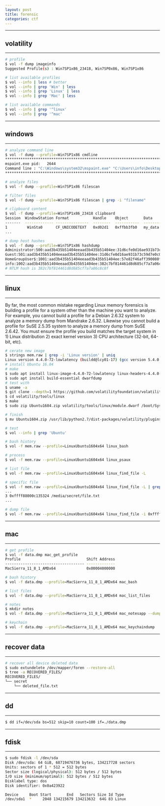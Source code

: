 ```yaml
---
layout: post
title: forensic
categories: ctf
---
```

<!--more-->

---
## volatility
---

```bash
# profile
$ vol -f dump imageinfo
Suggested Profile(s) : Win7SP1x86_23418, Win7SP0x86, Win7SP1x86

# list available profiles
$ vol --info | less # better
$ vol --info | grep 'Win' | less
$ vol --info | grep 'Linux' | less
$ vol --info | grep 'Mac' | less

# list available commands
$ vol --info | grep '^linux' 
$ vol --info | grep '^mac'
```

---
## windows
---

```bash
# analyze command line
$ vol -f dump --profile=Win7SP1x86 cmdline
************************************************************************
mspaint.exe pid:   2644
Command line : "C:\Windows\system32\mspaint.exe" "C:\Users\info\Desktop\flag.png"
************************************************************************

# analyze files
$ vol -f dump --profile=Win7SP1x86 filescan

# filter files
$ vol -f dump --profile=Win7SP1x86 filescan | grep -i "filename"

# clipboard content
$ vol -f dump --profile=Win7SP1x86_23418 clipboard
Session  WindowStation Format           Handle    Object       Data
-------  ------------- ---------------  --------  -----------  ------------------
1         WinSta0      CF_UNICODETEXT   0xd02d1   0xffbb3fb0   my_data
...

# dump host hashes
$ vol -f dump --profile=Win7SP1x86 hashdump
Administrator:500:aad3b435b51404eeaad3b435b51404ee:31d6cfe0d16ae931b73c59d7e0c089c0:::
Guest:501:aad3b435b51404eeaad3b435b51404ee:31d6cfe0d16ae931b73c59d7e0c089c0:::
HomeGroupUser$:1001:aad3b435b51404eeaad3b435b51404ee:57e82f46aff390080f143c09ab2c5b68:::
info:1002:aad3b435b51404eeaad3b435b51404ee:382c7bf814461d8d685cf7a7a06c8c8f:::
# NTLM hash is 382c7bf814461d8d685cf7a7a06c8c8f
```

---
## linux
---

By far, the most common mistake regarding Linux memory forensics is building a profile for a system other than the machine you want to analyze. For example, you cannot build a profile for a Debian 2.6.32 system to analyze a memory dump from Mandrake 2.6.32. Likewise you cannot build a profile for SuSE 2.5.35 system to analyze a memory dump from SuSE 2.6.42. You must ensure the profile you build matches the target system in 1) Linux distribution 2) exact kernel version 3) CPU architecture (32-bit, 64-bit, etc).
```bash
# cerate new image
$ strings mem.raw | grep -i 'Linux version' | uniq
Linux version 4.4.0-72-lowlatency (buildd@lcy01-17) (gcc version 5.4.0 20160609 (Ubuntu 5.4.0-6ubuntu1~16.04.4) ) #93-Ubuntu SMP PREEMPT Fri Mar 31 15:25:21 UTC 2017 (Ubuntu 4.4.0-72.93-lowlatency 4.4.49)
# install Ubuntu 16.04
# make
$ sudo apt install linux-image-4.4.0-72-lowlatency linux-headers-4.4.0-72-lowlatency
$ sudo apt install build-essential dwarfdump
# test with
$ uname -a
$ git clone --depth=1 https://github.com/volatilityfoundation/volatility
$ cd volatility/tools/linux
$ make
$ sudo zip Ubuntu1604.zip volatility/tools/linux/module.dwarf /boot/System.map-4.4.0-72-lowlatency

# finish
$ mv Ubuntu1604.zip /usr/lib/python2.7/dist-packages/volatility/plugins/linux/

# test
$ vol --info | grep 'Ubuntu'
```

```bash
# bash history
$ vol -f mem.raw --profile=LinuxUbuntu1604x64 linux_bash

# process
$ vol -f mem.raw --profile=LinuxUbuntu1604x64 linux_psaux

# list file
$ vol -f mem.raw --profile=LinuxUbuntu1604x64 linux_find_file -L

# specific file
$ vol -f mem.raw --profile=LinuxUbuntu1604x64 linux_find_file -L | grep -i 'file.txt'
...
3 0xffff88000c135324 /media/secret/file.txt
...

# dump file
$ vol -f mem.raw --profile=LinuxUbuntu1604x64 linux_find_file -i 0xffff88000c135324 -O file.txt
```

---
## mac
---

```bash
# get profile
$ vol -f data.dmp mac_get_profile
Profile                              Shift Address
------------------------------------ -------------
MacSierra_11_8_1_AMDx64              0x00004000000

# bash history
$ vol -f data.dmp --profile=MacSierra_11_8_1_AMDx64 mac_bash

# list files
$ vol -f data.dmp --profile=MacSierra_11_8_1_AMDx64 mac_list_files

# notes
$ mkdir notes
$ vol -f data.dmp --profile=MacSierra_11_8_1_AMDx64 mac_notesapp --dump-dir notes/

# keychain
$ vol -f data.dmp --profile=MacSierra_11_8_1_AMDx64 mac_keychaindump
```

---
## recover data
---

```bash
# recover all device deleted data
$ sudo extundelete /dev/mapper/foren --restore-all
$ tree -a RECOVERED_FILES/
RECOVERED_FILES/
└── secret
    └── deleted_file.txt
```

---
## dd
---

```bash
$ dd if=/dev/sda bs=512 skip=10 count=100 if=./data.dmp
```

---
## fdisk
---

```bash
$ sudo fdisk -l /dev/sda
Disk /dev/sda: 64 GiB, 68719476736 bytes, 134217728 sectors
Units: sectors of 1 * 512 = 512 bytes
Sector size (logical/physical): 512 bytes / 512 bytes
I/O size (minimum/optimal): 512 bytes / 512 bytes
Disklabel type: dos
Disk identifier: 0x0a423922

Device     Boot Start       End   Sectors Size Id Type
/dev/sda1  *     2048 134215679 134213632  64G 83 Linux
```